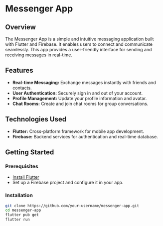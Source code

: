 # Messenger App



## Overview

The Messenger App is a simple and intuitive messaging application built with Flutter and Firebase. It enables users to connect and communicate seamlessly. This app provides a user-friendly interface for sending and receiving messages in real-time.

## Features

- **Real-time Messaging:** Exchange messages instantly with friends and contacts.
- **User Authentication:** Securely sign in and out of your account.
- **Profile Management:** Update your profile information and avatar.
- **Chat Rooms:** Create and join chat rooms for group conversations.

## Technologies Used

- **Flutter:** Cross-platform framework for mobile app development.
- **Firebase:** Backend services for authentication and real-time database.

## Getting Started

### Prerequisites

- [Install Flutter](https://flutter.dev/docs/get-started/install)
- Set up a Firebase project and configure it in your app.

### Installation

```bash
git clone https://github.com/your-username/messenger-app.git
cd messenger-app
flutter pub get
flutter run
